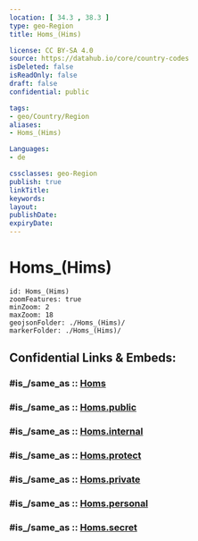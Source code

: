 ```yaml
---
location: [ 34.3 , 38.3 ] 
type: geo-Region
title: Homs_(Hims)

license: CC BY-SA 4.0
source: https://datahub.io/core/country-codes
isDeleted: false
isReadOnly: false
draft: false
confidential: public

tags:
- geo/Country/Region
aliases:
- Homs_(Hims)

Languages:
- de

cssclasses: geo-Region
publish: true
linkTitle: 
keywords: 
layout: 
publishDate: 
expiryDate: 
---
```


# Homs_(Hims)

```leaflet
id: Homs_(Hims)
zoomFeatures: true 
minZoom: 2 
maxZoom: 18
geojsonFolder: ./Homs_(Hims)/
markerFolder: ./Homs_(Hims)/
```


## Confidential Links & Embeds: 

### #is_/same_as :: [Homs](/_Standards/Earth/Continent/Asia/Asia~West/Syria/Governorates~Syria/Homs.md) 

### #is_/same_as :: [Homs.public](/_public/Earth/Continent/Asia/Asia~West/Syria/Governorates~Syria/Homs.public.md) 

### #is_/same_as :: [Homs.internal](/_internal/Earth/Continent/Asia/Asia~West/Syria/Governorates~Syria/Homs.internal.md) 

### #is_/same_as :: [Homs.protect](/_protect/Earth/Continent/Asia/Asia~West/Syria/Governorates~Syria/Homs.protect.md) 

### #is_/same_as :: [Homs.private](/_private/Earth/Continent/Asia/Asia~West/Syria/Governorates~Syria/Homs.private.md) 

### #is_/same_as :: [Homs.personal](/_personal/Earth/Continent/Asia/Asia~West/Syria/Governorates~Syria/Homs.personal.md) 

### #is_/same_as :: [Homs.secret](/_secret/Earth/Continent/Asia/Asia~West/Syria/Governorates~Syria/Homs.secret.md)

